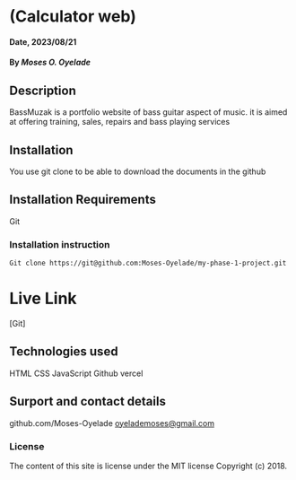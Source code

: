 # (Calculator web)
#### Date, 2023/08/21
#### By *Moses O. Oyelade*
## Description
BassMuzak is a portfolio website of bass guitar aspect of music. 
it is aimed at offering training, sales, repairs and bass playing services
## Installation
You use git clone to be able to download the documents in the github
## Installation Requirements
Git
### Installation instruction
```
Git clone https://git@github.com:Moses-Oyelade/my-phase-1-project.git

```
# Live Link
[Git]
## Technologies used
HTML
CSS
JavaScript
Github
vercel
## Surport and contact details
github.com/Moses-Oyelade
oyelademoses@gmail.com
### License
The content of this site is license under the MIT license
Copyright (c) 2018.
